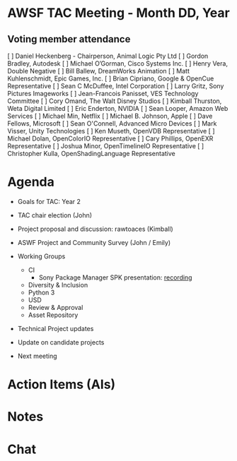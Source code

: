 # AWSF TAC Meeting - Month DD, Year

## Voting member attendance

[ ] Daniel Heckenberg - Chairperson, Animal Logic Pty Ltd
[ ] Gordon Bradley, Autodesk
[ ] Michael O’Gorman, Cisco Systems Inc.
[ ] Henry Vera, Double Negative
[ ] Bill Ballew, DreamWorks Animation
[ ] Matt Kuhlenschmidt, Epic Games, Inc.
[ ] Brian Cipriano, Google & OpenCue Representative
[ ] Sean C McDuffee, Intel Corporation
[ ] Larry Gritz, Sony Pictures Imageworks
[ ] Jean-Francois Panisset, VES Technology Committee
[ ] Cory Omand, The Walt Disney Studios
[ ] Kimball Thurston, Weta Digital Limited
[ ] Eric Enderton, NVIDIA
[ ] Sean Looper, Amazon Web Services
[ ] Michael Min, Netflix
[ ] Michael B. Johnson, Apple
[ ] Dave Fellows, Microsoft
[ ] Sean O'Connell, Advanced Micro Devices
[ ] Mark Visser, Unity Technologies
[ ] Ken Museth, OpenVDB Representative
[ ] Michael Dolan, OpenColorIO Representative
[ ] Cary Phillips, OpenEXR Representative
[ ] Joshua Minor, OpenTimelineIO Representative
[ ] Christopher Kulla, OpenShadingLanguage Representative

# Agenda

- Goals for TAC: Year 2

- TAC chair election (John)

- Project proposal and discussion: rawtoaces (Kimball)

- ASWF Project and Community Survey (John / Emily) 

- Working Groups
  - CI
    - Sony Package Manager SPK presentation: [recording]( https://zoom.us/rec/play/M1S5TyOQbUk-D8rkOenzjmGCEnp-ODGfajHCFlBulZNvXB5iuq6K0wGvKLcFlrU6vfZUU737PRJVv_j_.gR5_Z_uHOA8PKX4H)
  - Diversity & Inclusion
  - Python 3
  - USD
  - Review & Approval
  - Asset Repository 

- Technical Project updates

- Update on candidate projects

- Next meeting

# Action Items (AIs)

# Notes

# Chat

